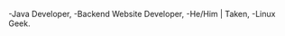 -Java Developer, 
-Backend Website Developer,
-He/Him | Taken,
-Linux Geek.

<!---
Embraxium/Embraxium is a ✨ special ✨ repository because its `README.md` (this file) appears on your GitHub profile.
You can click the Preview link to take a look at your changes.
--->
